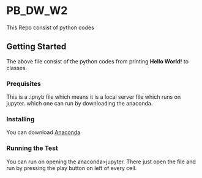 # PB_DW_W2
This  Repo consist of python codes

## Getting Started
The above file consist of the python codes from printing **Hello World!**
to classes.

### Prequisites
This is a .ipnyb file which means it is a local server file
which runs on jupyter. which one can run by downloading the 
anaconda.

### Installing
You can download [Anaconda](http://anaconda.org)

### Running the Test

You can run on opening the anaconda>jupyter. There just open the 
file and run by pressing the play button on left of every cell.
